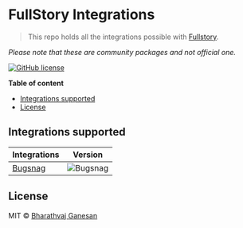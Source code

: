 # FullStory Integrations

> This repo holds all the integrations possible with [Fullstory](https://www.fullstory.com/).

_Please note that these are community packages and not official one._

[![GitHub license](https://img.shields.io/badge/license-MIT-green.svg)](https://shields.io/)

<!-- START doctoc generated TOC please keep comment here to allow auto update -->
<!-- DON'T EDIT THIS SECTION, INSTEAD RE-RUN doctoc TO UPDATE -->
**Table of content**

- [Integrations supported](#integrations-supported)
- [License](#license)

<!-- END doctoc generated TOC please keep comment here to allow auto update -->

## Integrations supported

| Integrations                | Version                                                                    |
| --------------------------- | -------------------------------------------------------------------------- |
| [Bugsnag](packages/bugsnag) | ![Bugsnag](https://img.shields.io/npm/v/@bharathvaj/fullstory-bugsnag.svg) |

## License

MIT © [Bharathvaj Ganesan](https://github.com/bharathvaj-ganesan)
